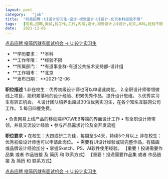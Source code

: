```yaml
---
layout:	post
category:	"job"
title:	"网易招聘：UI设计实习生-设计-视觉设计-UI设计-北京本科经验不限"
tags:	[网易,招聘,面试,找工作,工作,内推,设计,视觉设计,UI设计,北京,本科,经验不限]
date:	2021-12-06
---
```


[点击应聘 投简历就有面试机会 -> UI设计实习生](http://mobile.bole.netease.com/bole/boleDetail?id=6121&employeeId=346f03c3cda5f04c&key=all)



- **学历要求： **本科
- **工作年限： **经验不限
- **所属部门： **有道事业群-有道公共技术支持部-设计组
- **工作城市： **北京
- **发布日期： **2021-12-06



**职位描述**
1.非在校生：优秀初级设计师也可以申请此岗位。
2.全职设计师带领做线上项目，能积累落地的设计经验、积累优秀作品、提升设计思维。
3.优秀实习生有转正机会。
4.设计团队培养出超过30位优秀实习生，在各个知名互联网公司工作。
5.每日四餐免费。

• 负责网易上线产品的移动端\PC\WEB等端的界面设计工作
• 有全职设计师带领，并且交流设计经验
• 参与产品需求讨论及全开发流程



**职位要求**
• 在校生：大四或研二为佳，每周至少4天，持续5个月以上
   非在校生：优秀初级设计师也可以申请此岗位。
• 需要有UI设计经验或较完整作品，有插画或品牌设计经验加分
• 掌握Sketch、PS、AI软件使用经验。
【重要！投递需要作品集 或者  作品链接 及 简历 和 联系方式】
【重要！投递需要作品集 或者  作品链接 及 简历 和 联系方式】



[点击应聘 投简历就有面试机会 -> UI设计实习生](http://mobile.bole.netease.com/bole/boleDetail?id=6121&employeeId=346f03c3cda5f04c&key=all)